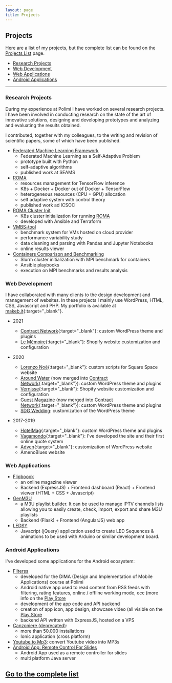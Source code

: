 ```yaml
---
layout: page
title: Projects
---
```


## Projects

Here are a list of my projects, but the complete list can be found on the [Projects List](/projects-list) page.

- [Research Projects](#research-projects)
- [Web Development](#web-development)
- [Web Applications](#web-applications)
- [Android Applications](#android-applications)

---

### Research Projects
During my experience at Polimi I have worked on several research projects. I have been involved in conducting research on the state of the art of innovative solutions, designing and developing prototypes and analyzing and evaluating the results obtained.

I contributed, together with my colleagues, to the writing and revision of scientific papers, some of which have been published.

- [Federated Machine Learning Framework](/projects/self-adaptive-fedml)
	- Federated Machine Learning as a Self-Adaptive Problem
	- prototype built with Python
	- self-adaptive algorithms
	- published work at SEAMS
- [ROMA](/projects/roma)
	- resources management for TensorFlow inference
	- K8s + Docker + Docker out of Docker + TensorFlow
	- heterogeneous resources (CPU + GPU) allocation
	- self adaptive system with control theory
	- published work ad ICSOC
- [ROMA Cluster Init](/projects/roma-cluster-init)
	- K8s cluster initialization for running [ROMA](/projects/ROMA)	
	- developed with Ansible and Terraform
- [VMBS-tool](/projects/vmbs-tool)
	- benchmark system for VMs hosted on cloud provider
	- performance variability study
	- data cleaning and parsing with Pandas and Jupyter Notebooks
	- online results viewer
- [Containers Comparison and Benchmarking](/projects/containers-comparison-and-benchmarking)
	- Slurm cluster initialization with MPI benchmark for containers
	- Ansible playbooks
	- execution on MPI benchmarks and results analysis


### Web Development
I have collaborated with many clients to the design development and management of websites. In these projects I mainly use WordPress, HTML, CSS, Javascript and PHP.
My portfolio is available at [makeb.it](https://makeb.it/){:target="_blank"}.

- 2021
	- [Contract Network](https://contractnetwork.it/){:target="_blank"}: custom WordPress theme and plugins
	- [Le Mémoire](https://lememoire.it/){:target="_blank"}: Shopify website customization and configuration

- 2020
	- [Lorenzo Noè](https://www.lorenzonoe.com/){:target="_blank"}: custom scripts for Square Space website
	- [Around Water](https://aroundwater.it/) (now merged into [Contract Network](https://contractnetwork.it/){:target="_blank"}): custom WordPress theme and plugins
	- [Vernisse](https://vernisse.it/){:target="_blank"}: Shopify website customization and configuration
	- [Guest Magazine](https://guestmagazine.it/) (now merged into [Contract Network](https://contractnetwork.it/){:target="_blank"}): custom WordPress theme and plugins
	- [SDG Wedding](http://www.sdgwedding.it/): customization of the WordPress theme

- 2017-2019
	- [HotelMag](https://www.hotelmag.it/){:target="_blank"}: custom WordPress theme and plugins
	- [Vagamondo](https://www.vagamondo.com/){:target="_blank"}: I've developed the site and their first online quote system
	- [Adven](http://www.adven.it/){:target="_blank"}: customization of WordPress website
	- AmenoBlues website

### Web Applications
- [Flipboook](/projects/flipboook)
	- an online magazine viewer
	- Backend (ExpressJS) + Frontend dashboard (React) + Frontend viewer (HTML + CSS + Javascript)
- [GenM3U](/projects/genm3u)
	- a M3U playlist builder. It can be used to manage IPTV channels lists allowing you to easily create, check, import, export and share M3U playlists
	- Backend (Flask) + Frontend (AngularJS) web app
- [LEDSY](/projects/ledsy)
	- Javacript (jQuery) application used to create LED Sequences & animations to be used with Arduino or similar development board.

### Android Applications
I've developed some applications for the Android ecosystem:
- [Filterss](/projects/filterss)
	- developed for the DIMA (Design and Implementation of Mobile Applications) course at Polimi
	- Android native app used to read content from RSS feeds with filtering, rating features, online / offline working mode, ecc (more info on the [Play Store](https://play.google.com/store/apps/details?id=com.makebit.filterss)
	- development of the app code and API backend
	- creation of app icon, app design, showcase video (all visible on the [Play Store](https://play.google.com/store/apps/details?id=com.makebit.filterss)
	- backend API written with ExpressJS, hosted on a VPS
- [Canzoniere (deprecated)](/projects/canzoniere):
	- more than 50.000 installations
	- Ionic application (cross platform)
- [Youtube to Mp3](/projects/ytmp3): convert Youtube video into MP3s
- [Android App: Remote Control For Slides](projects/remote-control-for-slides)
	- Android App used as a remote controller for slides
	- multi platform Java server

<h2 class="button-primary">
	<a href="/projects-list">Go to the complete list</a>
</h2>
